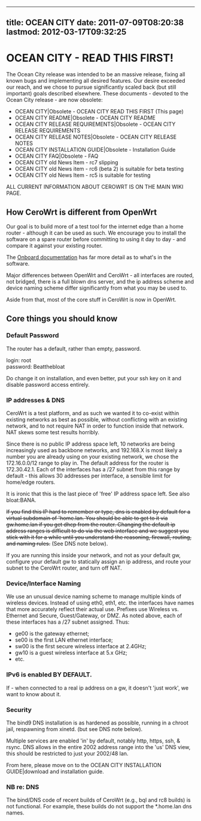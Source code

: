 
---
title: OCEAN CITY
date: 2011-07-09T08:20:38
lastmod: 2012-03-17T09:32:25
---
OCEAN CITY - READ THIS FIRST!
=============================

The Ocean City release was intended to be an massive release, fixing all
known bugs and implementing all desired features. Our desire exceeded
our reach, and we chose to pursue significantly scaled back (but still
important) goals described elsewhere. These documents - devoted to the
Ocean City release - are now obsolete:

-   <link>OCEAN CITY|Obsolete - OCEAN CITY READ THIS FIRST</link>
    (This page)
-   <link>OCEAN CITY README|Obsolete - OCEAN CITY README</link>
-   <link>OCEAN CITY RELEASE REQUIREMENTS|Obsolete - OCEAN CITY RELEASE
    REQUIREMENTS</link>
-   <link>OCEAN CITY RELEASE NOTES|Obsolete - OCEAN CITY RELEASE
    NOTES</link>
-   <link>OCEAN CITY INSTALLATION GUIDE|Obsolete - Installation
    Guide</link>
-   <link>OCEAN CITY FAQ|Obsolete - FAQ</link>
-   <link>OCEAN CITY old News Item - rc7 slipping</link>
-   <link>OCEAN CITY old News item - rc6 (beta 2) is suitable for beta
    testing</link>
-   <link>OCEAN CITY old News Item - rc5 is suitable for testing</link>

ALL CURRENT INFORMATION ABOUT CEROWRT IS ON THE MAIN <link>WIKI</link>
PAGE.

How CeroWrt is different from OpenWrt
-------------------------------------

Our goal is to build more of a test tool for the internet edge than a
home router - although it can be used as such. We encourage you to
install the software on a spare router before committing to using it day
to day - and compare it against your existing router.

The [Onboard
documentation](http://jupiter.lab.bufferbloat.net/cerowrt/about.html)
has far more detail as to what's in the software.

Major differences between OpenWrt and CeroWrt - all interfaces are
routed, not bridged, there is a full blown dns server, and the ip
address scheme and device naming scheme differ significantly from what
you may be used to.

Aside from that, most of the core stuff in CeroWrt is now in OpenWrt.

Core things you should know
---------------------------

### Default Password

The router has a default, rather than empty, password.

login: root\
password: Beatthebloat

Do change it on installation, and even better, put your ssh key on it
and disable password access entirely.

### IP addresses & DNS

CeroWrt is a test platform, and as such we wanted it to co-exist within
existing networks as best as possible, without conflicting with an
existing network, and to not require NAT in order to function inside
that network. NAT skews some test results horribly.

Since there is no public IP address space left, 10 networks are being
increasingly used as backbone networks, and 192.168.X is most likely a
number you are already using on your existing network, we chose the
172.16.0.0/12 range to play in. The default address for the router is
172.30.42.1. Each of the interfaces has a /27 subnet from this range by
default - this allows 30 addresses per interface, a sensible limit for
home/edge routers.

It is ironic that this is the last piece of 'free' IP address space
left. See also <link>bloat:BANA</link>.

~~If you find this IP hard to remember or type, dns is enabled by
default for a virtual subdomain of 'home.lan. You should be able to get
to it via gw.home.lan if you get dhcp from the router. Changing the
default ip address ranges is difficult to do via the web interface and
we suggest you stick with it for a while until you understand the
reasoning, firewall, routing, and naming rules.~~ (See DNS note below).

If you are running this inside your network, and not as your default gw,
configure your default gw to statically assign an ip address, and route
your subnet to the CeroWrt router, and turn off NAT.

### Device/Interface Naming

We use an unusual <link>device naming scheme</link> to manage multiple
kinds of wireless devices. Instead of using eth0, eth1, etc. the
interfaces have names that more accurately reflect their actual use.
Prefixes use Wireless vs. Ethernet and Secure, Guest/Gateway, or DMZ. As
noted above, each of these interfaces has a /27 subnet assigned. Thus:

-   ge00 is the gateway ethernet;
-   se00 is the first LAN ethernet interface;
-   sw00 is the first secure wireless interface at 2.4GHz;
-   gw10 is a guest wireless interface at 5.x GHz;
-   etc.

### IPv6 is enabled **BY DEFAULT**.

If - when connected to a real ip address on a gw, it doesn't 'just
work', we want to know about it.

### Security

The bind9 DNS installation is as hardened as possible, running in a
chroot jail, respawning from xinetd. (but see DNS note below).

Multiple services are enabled 'in' by default, notably http, https, ssh,
& rsync. DNS allows in the entire 2002 address range into the 'us' DNS
view, this should be restricted to just your 2002/48 lan.

From here, please move on to the <link>OCEAN CITY INSTALLATION
GUIDE|download and installation guide</link>.

### NB re: DNS

The bind/DNS code of recent builds of CeroWrt (e.g., bql and rc8 builds)
is not functional. For example, these builds do not support the
\*.home.lan dns names.
